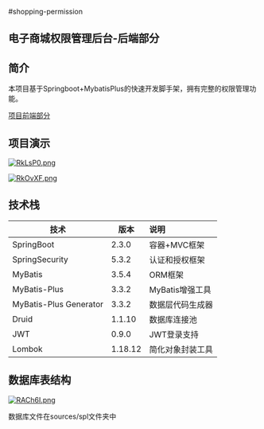 #shopping-permission

## 电子商城权限管理后台-后端部分

## 简介

本项目基于Springboot+MybatisPlus的快速开发脚手架，拥有完整的权限管理功能。

[项目前端部分](https://github.com/GaussYuan191/shopping-permission-web)

## 项目演示

[![RkLsP0.png](https://z3.ax1x.com/2021/06/21/RkLsP0.png)](https://imgtu.com/i/RkLsP0)

[![RkOvXF.png](https://z3.ax1x.com/2021/06/21/RkOvXF.png)](https://imgtu.com/i/RkOvXF)

## 技术栈

| 技术                   | 版本    | 说明             |
| ---------------------- | ------- | :--------------- |
| SpringBoot             | 2.3.0   | 容器+MVC框架     |
| SpringSecurity         | 5.3.2   | 认证和授权框架   |
| MyBatis                | 3.5.4   | ORM框架          |
| MyBatis-Plus           | 3.3.2   | MyBatis增强工具  |
| MyBatis-Plus Generator | 3.3.2   | 数据层代码生成器 |
| Druid                  | 1.1.10  | 数据库连接池     |
| JWT                    | 0.9.0   | JWT登录支持      |
| Lombok                 | 1.18.12 | 简化对象封装工具 |

## 数据库表结构

[![RACh6I.png](https://z3.ax1x.com/2021/06/21/RACh6I.png)](https://imgtu.com/i/RACh6I)

数据库文件在sources/spl文件夹中
